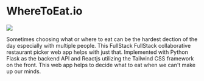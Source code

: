 # WhereToEat.io

<img src="Demo_Eat.gif">

Sometimes choosing what or where to eat can be the hardest dection of the day especially with multiple people. This FullStack FullStack collaborative restaurant picker web app helps with just that. Implemented with Python Flask as the backend API and Reactjs utilizing the Tailwind CSS framework on the front. This web app helps to decide what to eat when we can't make up our minds.  
